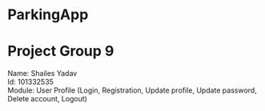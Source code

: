 # ParkingApp <br />
# Project Group 9 <br />

Name: Shailes Yadav <br />
Id: 101332535 <br />
Module: User Profile (Login, Registration, Update profile, Update password, Delete account, Logout) <br />
